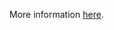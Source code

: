 More information [here](https://docs.bridgecrew.io/docs/ensure-aws-config-recorder-is-enabled-to-record-all-supported-resources).
